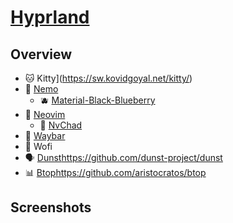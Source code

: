 # [Hyprland](https://hyprland.org/)

## Overview
- 🐱 Kitty](https://sw.kovidgoyal.net/kitty/)
- 📁 [Nemo](https://github.com/linuxmint/nemo)
  - 🫐 [Material-Black-Blueberry](https://www.gnome-look.org/p/1316887)
- 📝 [Neovim](https://neovim.io/)
  - 💪 [NvChad](https://nvchad.com/)
- 🍫 [Waybar](https://github.com/Alexays/Waybar)
- 🚀 Wofi
- 🗣️ [Dunst](https://github.com/dunst-project/dunst)https://github.com/dunst-project/dunst
- 📊 [Btop](https://github.com/aristocratos/btop)https://github.com/aristocratos/btop

## Screenshots
